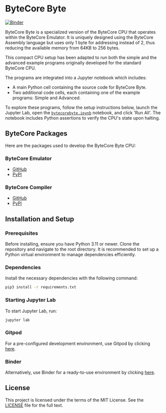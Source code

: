 # ByteCore Byte

[![Binder](https://mybinder.org/badge_logo.svg)](https://mybinder.org/v2/gh/joakimwinum/bytecore-byte/main?labpath=bytecorebyte.ipynb)

ByteCore Byte is a specialized version of the ByteCore CPU that operates within the ByteCore Emulator. It is uniquely designed using the ByteCore Assembly language but uses only 1 byte for addressing instead of 2, thus reducing the available memory from 64KB to 256 bytes.

This compact CPU setup has been adapted to run both the simple and the advanced example programs originally developed for the standard ByteCore CPU.

The programs are integrated into a Jupyter notebook which includes:

- A main Python cell containing the source code for ByteCore Byte.
- Two additional code cells, each containing one of the example programs: Simple and Advanced.

To explore these programs, follow the setup instructions below, launch the Jupyter Lab, open the [`bytecorebyte.ipynb`](bytecorebyte.ipynb) notebook, and click 'Run All'. The notebook includes Python assertions to verify the CPU's state upon halting.

## ByteCore Packages

Here are the packages used to develop the ByteCore Byte CPU:

### ByteCore Emulator

- [GitHub](https://github.com/joakimwinum/bytecore)
- [PyPI](https://pypi.org/project/bytecore/)

### ByteCore Compiler

- [GitHub](https://github.com/joakimwinum/bytecorecompiler)
- [PyPI](https://pypi.org/project/bytecorecompiler/)

## Installation and Setup

### Prerequisites

Before installing, ensure you have Python 3.11 or newer. Clone the repository and navigate to the root directory. It is recommended to set up a Python virtual environment to manage dependencies efficiently.

### Dependencies

Install the necessary dependencies with the following command:

```bash
pip3 install -r requirements.txt
```

### Starting Jupyter Lab

To start Jupyter Lab, run:

```bash
jupyter lab
```

### Gitpod

For a pre-configured development environment, use Gitpod by clicking [here](https://gitpod.io/#https://github.com/joakimwinum/bytecore-byte).

### Binder

Alternatively, use Binder for a ready-to-use environment by clicking [here](https://mybinder.org/v2/gh/joakimwinum/bytecore-byte/main?labpath=bytecorebyte.ipynb).

## License

This project is licensed under the terms of the MIT License. See the [LICENSE](https://github.com/joakimwinum/bytecore-byte/blob/main/LICENSE) file for the full text.

